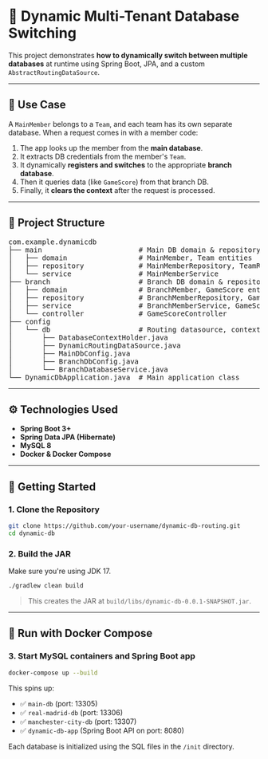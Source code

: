 # 🔀 Dynamic Multi-Tenant Database Switching

This project demonstrates **how to dynamically switch between multiple databases** at runtime using Spring Boot, JPA, and a custom `AbstractRoutingDataSource`.

---

## 📌 Use Case

A `MainMember` belongs to a `Team`, and each team has its own separate database. When a request comes in with a member code:

1. The app looks up the member from the **main database**.
2. It extracts DB credentials from the member's `Team`.
3. It dynamically **registers and switches** to the appropriate **branch database**.
4. Then it queries data (like `GameScore`) from that branch DB.
5. Finally, it **clears the context** after the request is processed.

---

## 🧩 Project Structure

<pre>
com.example.dynamicdb
├── main                       # Main DB domain & repository
│   ├── domain                 # MainMember, Team entities
│   ├── repository             # MainMemberRepository, TeamRepository
│   └── service                # MainMemberService
├── branch                     # Branch DB domain & repository
│   ├── domain                 # BranchMember, GameScore entities
│   ├── repository             # BranchMemberRepository, GameScoreRepository
│   ├── service                # BranchMemberService, GameScoreService
│   └── controller             # GameScoreController
├── config
│   └── db                     # Routing datasource, context holder, config
│       ├── DatabaseContextHolder.java
│       ├── DynamicRoutingDataSource.java
│       ├── MainDbConfig.java
│       ├── BranchDbConfig.java  
│       └── BranchDatabaseService.java
└── DynamicDbApplication.java  # Main application class
</pre>

---

## ⚙️ Technologies Used

- **Spring Boot 3+**
- **Spring Data JPA (Hibernate)**
- **MySQL 8**
- **Docker & Docker Compose**

---

## 🚀 Getting Started

### 1. Clone the Repository

```bash
git clone https://github.com/your-username/dynamic-db-routing.git
cd dynamic-db
```

### 2. Build the JAR

Make sure you're using JDK 17.

```bash
./gradlew clean build
```

> This creates the JAR at `build/libs/dynamic-db-0.0.1-SNAPSHOT.jar`.

---

## 🐳 Run with Docker Compose

### 3. Start MySQL containers and Spring Boot app

```bash
docker-compose up --build
```

This spins up:

- ✅ `main-db` (port: 13305)
- ✅ `real-madrid-db` (port: 13306)
- ✅ `manchester-city-db` (port: 13307)
- ✅ `dynamic-db-app` (Spring Boot API on port: 8080)

Each database is initialized using the SQL files in the `/init` directory.

